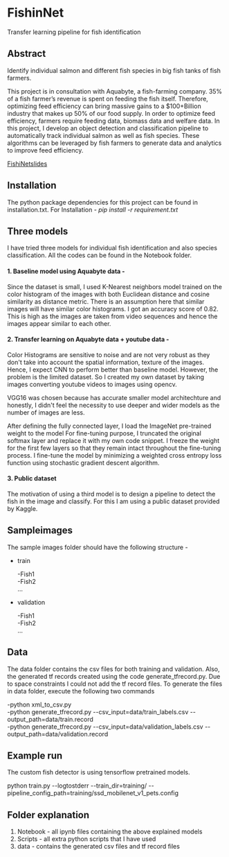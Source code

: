# FishinNet

Transfer learning pipeline for fish identification

## Abstract
Identify individual salmon and different fish species in big fish tanks of fish farmers.

This project is in consultation with Aquabyte, a fish-farming company. 35% of a fish farmer’s revenue is spent on feeding the fish itself. Therefore, optimizing feed efficiency can bring massive gains to a $100+Billion industry that makes up 50% of our food supply. In order to optimize feed efficiency, farmers require feeding data, biomass data and welfare data. In this project, I develop an object detection and classification pipeline to automatically track individual salmon as well as fish species. These algorithms can be leveraged by fish farmers to generate data and analytics to improve feed efficiency.

[FishiNetslides](https://docs.google.com/presentation/d/1ETEt-UlT2rp-Lxm3vSrKF9MvzMtqgklMwG4rGO7PYy8/edit#slide=id.g3cc7606ef3_0_2)

## Installation
The python package dependencies for this project can be found in installation.txt. For Installation -
*pip install -r requirement.txt*

## Three models
I have tried three models for individual fish identification and also species classification. All the codes can be found in the Notebook folder.

#### 1. Baseline model using Aquabyte data -
Since the dataset is small, I used K-Nearest neighbors model trained on the color histogram of the images with both Euclidean distance and cosine similarity as distance metric. There is an assumption here that similar images will have similar color histograms. I got an accuracy score of 0.82. This is high as the images are taken from video sequences and hence the images appear similar to each other.

#### 2. Transfer learning on Aquabyte data + youtube data -
Color Histograms are sensitive to noise and are not very robust as they don't take into account the spatial information, texture of the images. Hence, I expect CNN to perform better than baseline model. However, the problem is the limited dataset. So I created my own dataset by taking images converting youtube videos to images using opencv.

VGG16 was chosen because has accurate smaller model architechture and honestly, I didn't feel the necessity to use deeper and wider models as the number of images are less.

After defining the fully connected layer, I load the ImageNet pre-trained weight to the model
For fine-tuning purpose, I truncated the original softmax layer and replace it with my own code snippet.
I freeze the weight for the first few layers so that they remain intact throughout the fine-tuning process.
I fine-tune the model by minimizing a weighted cross entropy loss function using stochastic gradient descent algorithm.
#### 3. Public dataset
The motivation of using a third model is to design a pipeline to detect the fish in the image and classify. For this I am using a public dataset provided by Kaggle.

## Sampleimages
The sample images folder should have the following structure -

- train

    -Fish1<br />
    -Fish2<br />
    ...

- validation

    -Fish1<br />
    -Fish2<br />
     ...
## Data 
The data folder contains the csv files for both training and validation.  Also, the generated tf records created using the code generate_tfrecord.py. Due to space constraints I could not add the tf record files. To generate the files in data folder, execute the following two commands 

-python xml_to_csv.py<br />
-python generate_tfrecord.py --csv_input=data/train_labels.csv  --output_path=data/train.record<br />
-python generate_tfrecord.py --csv_input=data/validation_labels.csv  --output_path=data/validation.record<br />

## Example run
The custom fish detector is using tensorflow pretrained models.

python train.py --logtostderr --train_dir=training/ --pipeline_config_path=training/ssd_mobilenet_v1_pets.config

## Folder explanation 
1. Notebook - all ipynb files containing the above explained models
2. Scripts  - all extra python scripts that I have used
3. data     - contains the generated csv files and tf record files




